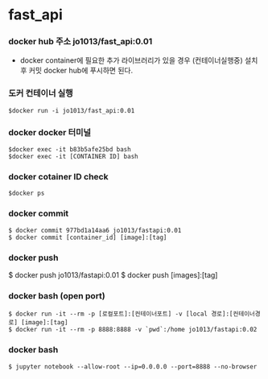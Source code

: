 # fast_api

### docker hub 주소 jo1013/fast_api:0.01

* docker container에 필요한 추가 라이브러리가 있을 경우 (컨테이너실행중) 설치 후 커밋 docker hub에 푸시하면 된다. 

### 도커 컨테이너 실행
```
$docker run -i jo1013/fast_api:0.01
```
### docker docker 터미널 
```
$docker exec -it b83b5afe25bd bash
$docker exec -it [CONTAINER ID] bash
```

### docker cotainer ID check

``` 
$docker ps
```


### docker commit 

```
$ docker commit 977bd1a14aa6 jo1013/fastapi:0.01
$ docker commit [container_id] [image]:[tag]
```


### docker push 

$ docker push jo1013/fastapi:0.01
$ docker push [images]:[tag]

### docker bash (open port)
```
$ docker run -it --rm -p [로컬포트]:[컨테이너포트] -v [local 경로]:[컨테이너경로] [image]:[tag]
$ docker run -it --rm -p 8888:8888 -v `pwd`:/home jo1013/fastapi:0.02
```

### docker bash
```
$ jupyter notebook --allow-root --ip=0.0.0.0 --port=8888 --no-browser
```
 
 
